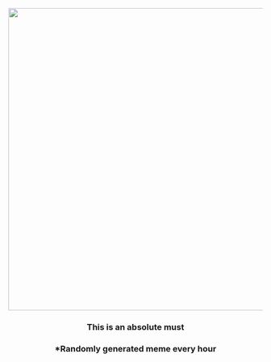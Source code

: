 <p align="center">
        <img src="https://i.redd.it/woi4wfzy65d91.jpg" width="600" height="600">
        </p>
        <h3 align="center">This is an absolute must</h3>
        <h3 align="center">*Randomly generated meme every hour</h3>
    